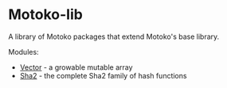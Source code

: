 # Motoko-lib
A library of Motoko packages that extend Motoko's base library.

Modules:

* [Vector](modules/vector.md) - a growable mutable array
* [Sha2](modules/sha2.md) - the complete Sha2 family of hash functions
